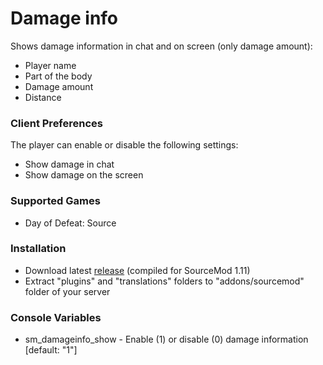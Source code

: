 # Damage info

Shows damage information in chat and on screen (only damage amount):

* Player name
* Part of the body
* Damage amount
* Distance

### Client Preferences

The player can enable or disable the following settings:

* Show damage in chat
* Show damage on the screen

### Supported Games

* Day of Defeat: Source

### Installation

* Download latest [release](https://github.com/dronelektron/damage-info/releases) (compiled for SourceMod 1.11)
* Extract "plugins" and "translations" folders to "addons/sourcemod" folder of your server

### Console Variables

* sm_damageinfo_show - Enable (1) or disable (0) damage information [default: "1"]
